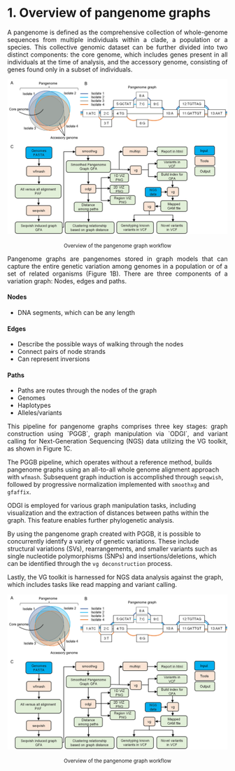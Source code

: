 # 1. Overview of pangenome graphs 
<p align="justify">
A pangenome is defined as the comprehensive collection of whole-genome sequences from multiple individuals within a clade, a population or a species. This collective genomic dataset can be further divided into two distinct components: the core genome, which includes genes present in all individuals at the time of analysis, and the accessory genome, consisting of genes found only in a subset of individuals. 
</p>

![image](./theme_figures/Fig.1_overview%20of%20pangenome%20graph%20pipeline.png)

<center><small>Overview of the pangenome graph workflow</small></center>


<p align="justify">
Pangenome graphs are pangenomes stored in graph models that can capture the entire genetic variation among genomes in a population or of a set of related organisms (Figure 1B). There are three components of a variation graph: Nodes, edges and paths.
</p>

#### **Nodes**
- DNA segments, which can be any length 


#### **Edges** 
- Describe the possible ways of walking through the nodes
- Connect pairs of node strands
- Can represent inversions 


#### **Paths** 
- Paths are routes through the nodes of the graph
- Genomes
- Haplotypes
- Alleles/variants 

<p align="justify">
This pipeline for pangenome graphs comprises three key stages: graph construction using `PGGB`, graph manipulation via `ODGI`, and variant calling for Next-Generation Sequencing (NGS) data utilizing the VG toolkit, as shown in Figure 1C.

The PGGB pipeline, which operates without a reference method, builds pangenome graphs using an all-to-all whole genome alignment approach with `wfmash`. Subsequent graph induction is accomplished through `seqwish`, followed by progressive normalization implemented with `smoothxg` and `gfaffix`.

ODGI is employed for various graph manipulation tasks, including visualization and the extraction of distances between paths within the graph. This feature enables further phylogenetic analysis.

By using the pangenome graph created with PGGB, it is possible to concurrently identify a variety of genetic variations. These include structural variations (SVs), rearrangements, and smaller variants such as single nucleotide polymorphisms (SNPs) and insertions/deletions, which can be identified through the `vg deconstruction` process.

Lastly, the VG toolkit is harnessed for NGS data analysis against the graph, which includes tasks like read mapping and variant calling.

</p>

![image](./theme_figures/Fig.1_overview%20of%20pangenome%20graph%20pipeline.png)

<center><small>Overview of the pangenome graph workflow</small></center>
